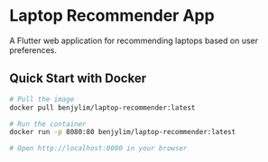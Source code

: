# Laptop Recommender App

A Flutter web application for recommending laptops based on user preferences.

## Quick Start with Docker

```bash
# Pull the image
docker pull benjylim/laptop-recommender:latest

# Run the container
docker run -p 8080:80 benjylim/laptop-recommender:latest

# Open http://localhost:8080 in your browser